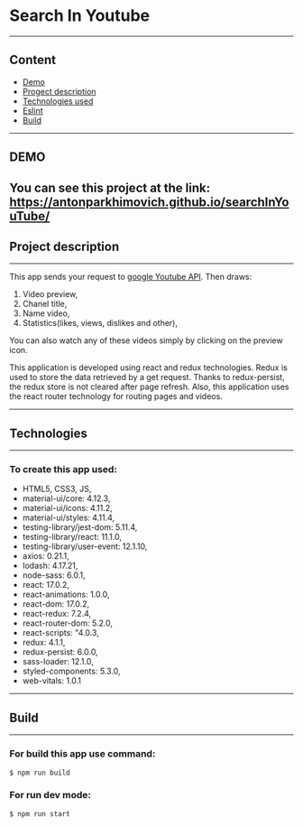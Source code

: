 # Search In Youtube 
---
## Content
* [Demo](#Demo)
* [Progect description](#progect-description)
* [Technologies used](#technologies)
* [Eslint](#eslint)
* [Build](#build)

---

## DEMO
You can see this project at the link: https://antonparkhimovich.github.io/searchInYouTube/
---
## Project description
---

This app sends your request to [google Youtube  API](https://developers.google.com/youtube/v3). Then draws:

  1. Video preview, 
  2. Chanel title, 
  3. Name video,
  4. Statistics(likes, views, dislikes and other),
  
You can also watch any of these videos simply by clicking on the preview icon.

This application is developed using react and redux technologies. Redux is used to store the data retrieved by a get request. Thanks to redux-persist, the redux store is not cleared after page refresh.
Also, this application uses the react router technology for routing pages and videos.


---
## Technologies
---
### To create this app used: 
 * HTML5, CSS3, JS,
 * material-ui/core: 4.12.3,
 * material-ui/icons: 4.11.2,
 * material-ui/styles: 4.11.4,
 * testing-library/jest-dom: 5.11.4,
 * testing-library/react: 11.1.0,
 * testing-library/user-event: 12.1.10,
 * axios: 0.21.1,
 * lodash: 4.17.21,
 * node-sass: 6.0.1,
 * react: 17.0.2,
 * react-animations: 1.0.0,
 * react-dom: 17.0.2,
 * react-redux: 7.2.4,
 * react-router-dom: 5.2.0,
 * react-scripts: "4.0.3,
 * redux: 4.1.1,
 * redux-persist: 6.0.0,
 * sass-loader: 12.1.0,
 * styled-components: 5.3.0,
 * web-vitals: 1.0.1

---
## Build
---
### For build  this app use command: 
```
$ npm run build
```

### For  run dev mode: 
```
$ npm run start
```